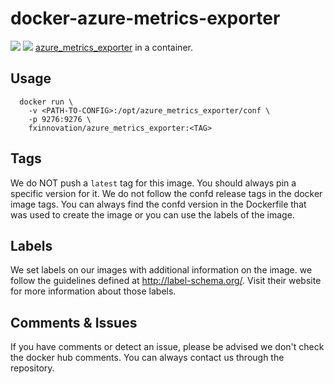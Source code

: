 # docker-azure-metrics-exporter
[![](https://images.microbadger.com/badges/version/fxinnovation/azure_metrics_exporter.svg)](https://microbadger.com/images/fxinnovation/azure_metrics_exporter "Get your own version badge on microbadger.com") [![](https://images.microbadger.com/badges/image/fxinnovation/azure_metrics_exporter.svg)](https://microbadger.com/images/fxinnovation/azure_metrics_exporter "Get your own image badge on microbadger.com")
[azure_metrics_exporter](https://github.com/RobustPerception/azure_metrics_exporter) in a container.

## Usage
```
  docker run \
    -v <PATH-TO-CONFIG>:/opt/azure_metrics_exporter/conf \
    -p 9276:9276 \
    fxinnovation/azure_metrics_exporter:<TAG>
```

## Tags
We do NOT push a `latest` tag for this image. You should always pin a specific version for it.
We do not follow the confd release tags in the docker image tags. You can always find the confd version in the Dockerfile that was used to create the image or you can use the labels of the image.

## Labels
We set labels on our images with additional information on the image. we follow the guidelines defined at http://label-schema.org/. Visit their website for more information about those labels.

## Comments & Issues
If you have comments or detect an issue, please be advised we don't check the docker hub comments. You can always contact us through the repository.

